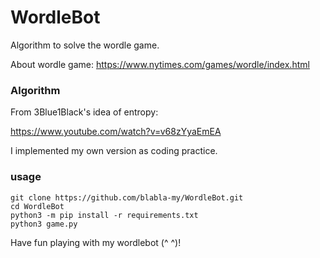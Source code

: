 # WordleBot

Algorithm to solve the wordle game.

About wordle game: https://www.nytimes.com/games/wordle/index.html

### Algorithm
From 3Blue1Black's idea of entropy:

https://www.youtube.com/watch?v=v68zYyaEmEA

I implemented my own version as coding practice.

### usage
```
git clone https://github.com/blabla-my/WordleBot.git
cd WordleBot
python3 -m pip install -r requirements.txt
python3 game.py
```
Have fun playing with my wordlebot (^ ^)!

